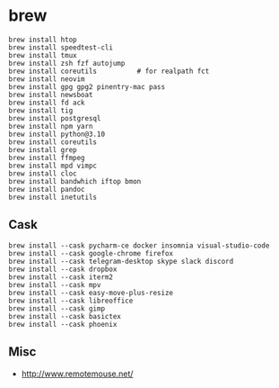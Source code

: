 # brew

    brew install htop
    brew install speedtest-cli
    brew install tmux
    brew install zsh fzf autojump
    brew install coreutils          # for realpath fct
    brew install neovim
    brew install gpg gpg2 pinentry-mac pass
    brew install newsboat
    brew install fd ack
    brew install tig
    brew install postgresql
    brew install npm yarn
    brew install python@3.10
    brew install coreutils
    brew install grep
    brew install ffmpeg
    brew install mpd vimpc
    brew install cloc
    brew install bandwhich iftop bmon
    brew install pandoc
    brew install inetutils

## Cask 

    brew install --cask pycharm-ce docker insomnia visual-studio-code
    brew install --cask google-chrome firefox
    brew install --cask telegram-desktop skype slack discord
    brew install --cask dropbox
    brew install --cask iterm2
    brew install --cask mpv
    brew install --cask easy-move-plus-resize
    brew install --cask libreoffice
    brew install --cask gimp
    brew install --cask basictex
    brew install --cask phoenix
    
## Misc

* http://www.remotemouse.net/

